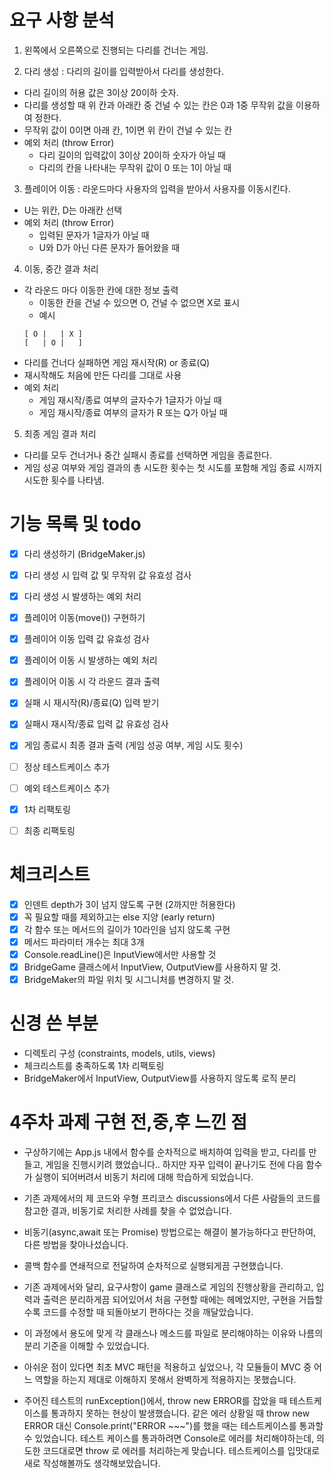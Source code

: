 # 요구 사항 분석

1. 왼쪽에서 오른쪽으로 진행되는 다리를 건너는 게임.

2. 다리 생성 : 다리의 길이를 입력받아서 다리를 생성한다.

- 다리 길이의 허용 값은 3이상 20이하 숫자.
- 다리를 생성할 때 위 칸과 아래칸 중 건널 수 있는 칸은 0과 1중 무작위 값을 이용하여 정한다.
- 무작위 값이 0이면 아래 칸, 1이면 위 칸이 건널 수 있는 칸
- 예외 처리 (throw Error)
  - 다리 길이의 입력값이 3이상 20이하 숫자가 아닐 때
  - 다리의 칸을 나타내는 무작위 값이 0 또는 1이 아닐 때

3. 플레이어 이동 : 라운드마다 사용자의 입력을 받아서 사용자를 이동시킨다.

- U는 위칸, D는 아래칸 선택
- 예외 처리 (throw Error)
  - 입력된 문자가 1글자가 아닐 때
  - U와 D가 아닌 다른 문자가 들어왔을 때

4. 이동, 중간 결과 처리

- 각 라운드 마다 이동한 칸에 대한 정보 출력
  - 이동한 칸을 건널 수 있으면 O, 건널 수 없으면 X로 표시
  - 예시
  ```
  [ O |   | X ]
  [   | O |   ]
  ```
- 다리를 건너다 실패하면 게임 재시작(R) or 종료(Q)
- 재시작해도 처음에 만든 다리를 그대로 사용
- 예외 처리
  - 게임 재시작/종료 여부의 글자수가 1글자가 아닐 때
  - 게임 재시작/종료 여부의 글자가 R 또는 Q가 아닐 때

5. 최종 게임 결과 처리

- 다리를 모두 건너거나 중간 실패시 종료를 선택하면 게임을 종료한다.
- 게임 성공 여부와 게임 결과의 총 시도한 횟수는 첫 시도를 포함해 게임 종료 시까지 시도한 횟수를 나타냄.

# 기능 목록 및 todo

- [x] 다리 생성하기 (BridgeMaker.js)
- [x] 다리 생성 시 입력 값 및 무작위 값 유효성 검사
- [x] 다리 생성 시 발생하는 예외 처리
- [x] 플레이어 이동(move()) 구현하기
- [x] 플레이어 이동 입력 값 유효성 검사
- [x] 플레이어 이동 시 발생하는 예외 처리
- [x] 플레이어 이동 시 각 라운드 결과 출력
- [x] 실패 시 재시작(R)/종료(Q) 입력 받기
- [x] 실패시 재시작/종료 입력 값 유효성 검사
- [x] 게임 종료시 최종 결과 출력 (게임 성공 여부, 게임 시도 횟수)
- [ ] 정상 테스트케이스 추가
- [ ] 예외 테스트케이스 추가

- [x] 1차 리팩토링
- [ ] 최종 리팩토링

# 체크리스트

- [x] 인덴트 depth가 3이 넘지 않도록 구현 (2까지만 허용한다)
- [x] 꼭 필요할 때를 제외하고는 else 지양 (early return)
- [x] 각 함수 또는 메서드의 길이가 10라인을 넘지 않도록 구현
- [x] 메서드 파라미터 개수는 최대 3개
- [x] Console.readLine()은 InputView에서만 사용할 것
- [x] BridgeGame 클래스에서 InputView, OutputView를 사용하지 말 것.
- [x] BridgeMaker의 파일 위치 및 시그니처를 변경하지 말 것.

# 신경 쓴 부분

- 디렉토리 구성 (constraints, models, utils, views)
- 체크리스트를 충족하도록 1차 리팩토링
- BridgeMaker에서 InputView, OutputView를 사용하지 않도록 로직 분리

# 4주차 과제 구현 전,중,후 느낀 점

- 구상하기에는 App.js 내에서 함수를 순차적으로 배치하여 입력을 받고, 다리를 만들고, 게임을 진행시키려 했었습니다.. 하지만 자꾸 입력이 끝나기도 전에 다음 함수가 실행이 되어버려서 비동기 처리에 대해 학습하게 되었습니다.
- 기존 과제에서의 제 코드와 우형 프리코스 discussions에서 다른 사람들의 코드를 참고한 결과, 비동기로 처리한 사례를 찾을 수 없었습니다.
- 비동기(async,await 또는 Promise) 방법으로는 해결이 불가능하다고 판단하여, 다른 방법을 찾아나섰습니다.
- 콜백 함수를 연쇄적으로 전달하여 순차적으로 실행되게끔 구현했습니다.

- 기존 과제에서와 달리, 요구사항이 game 클래스로 게임의 진행상황을 관리하고, 입력과 출력은 분리하게끔 되어있어서 처음 구현할 때에는 헤메었지만, 구현을 거듭할수록 코드를 수정할 때 되돌아보기 편하다는 것을 깨달았습니다.
- 이 과정에서 용도에 맞게 각 클래스나 메소드를 파일로 분리해야하는 이유와 나름의 분리 기준을 이해할 수 있었습니다.

- 아쉬운 점이 있다면 최초 MVC 패턴을 적용하고 싶었으나, 각 모듈들이 MVC 중 어느 역할을 하는지 제대로 이해하지 못해서 완벽하게 적용하지는 못했습니다.

- 주어진 테스트의 runException()에서, throw new ERROR를 잡았을 때 테스트케이스를 통과하지 못하는 현상이 발생했습니다.
  같은 에러 상황일 때 throw new ERROR 대신 Console.print("ERROR ~~~")를 했을 때는 테스트케이스를 통과할 수 있었습니다.
  테스트 케이스를 통과하려면 Console로 에러를 처리해야하는데, 의도한 코드대로면 throw 로 에러를 처리하는게 맞습니다.
  테스트케이스를 입맛대로 새로 작성해볼까도 생각해보았습니다.
